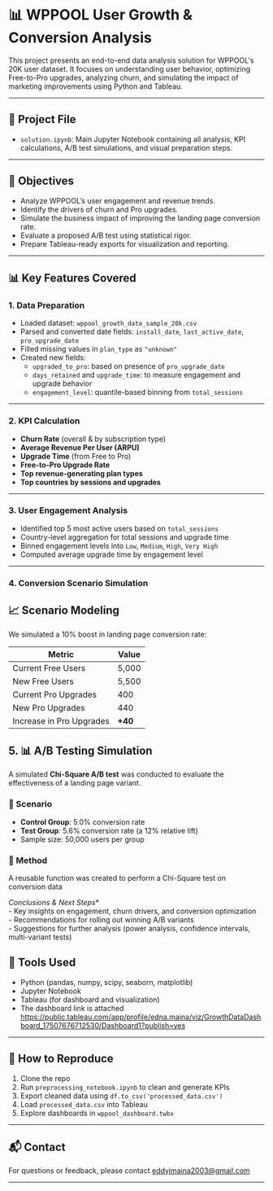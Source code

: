 # 📊 WPPOOL User Growth & Conversion Analysis

This project presents an end-to-end data analysis solution for WPPOOL's 20K user dataset. It focuses on understanding user behavior, optimizing Free-to-Pro upgrades, analyzing churn, and simulating the impact of marketing improvements using Python and Tableau.

---

## 📁 Project File

- `solution.ipynb`: Main Jupyter Notebook containing all analysis, KPI calculations, A/B test simulations, and visual preparation steps.

---

## 🧾 Objectives

- Analyze WPPOOL’s user engagement and revenue trends.
- Identify the drivers of churn and Pro upgrades.
- Simulate the business impact of improving the landing page conversion rate.
- Evaluate a proposed A/B test using statistical rigor.
- Prepare Tableau-ready exports for visualization and reporting.

---

## 📊 Key Features Covered

### 1. **Data Preparation**
- Loaded dataset: `wppool_growth_data_sample_20k.csv`
- Parsed and converted date fields: `install_date`, `last_active_date`, `pro_upgrade_date`
- Filled missing values in `plan_type` as `"unknown"`
- Created new fields:
  - `upgraded_to_pro`: based on presence of `pro_upgrade_date`
  - `days_retained` and `upgrade_time`: to measure engagement and upgrade behavior
  - `engagement_level`: quantile-based binning from `total_sessions`

---

### 2. **KPI Calculation**
- **Churn Rate** (overall & by subscription type)
- **Average Revenue Per User (ARPU)**
- **Upgrade Time** (from Free to Pro)
- **Free-to-Pro Upgrade Rate**
- **Top revenue-generating plan types**
- **Top countries by sessions and upgrades**

---

### 3. **User Engagement Analysis**
- Identified top 5 most active users based on `total_sessions`
- Country-level aggregation for total sessions and upgrade time
- Binned engagement levels into `Low`, `Medium`, `High`, `Very High`
- Computed average upgrade time by engagement level

---

### 4. **Conversion Scenario Simulation**

## 📈 Scenario Modeling

We simulated a 10% boost in landing page conversion rate:

| Metric                  | Value    |
|-------------------------|----------|
| Current Free Users      | 5,000    |
| New Free Users          | 5,500    |
| Current Pro Upgrades    | 400      |
| New Pro Upgrades        | 440      |
| Increase in Pro Upgrades| **+40**  |


## 5. 📊 A/B Testing Simulation

A simulated **Chi-Square A/B test** was conducted to evaluate the effectiveness of a landing page variant.

### 🔬 Scenario
- **Control Group**: 5.0% conversion rate
- **Test Group**: 5.6% conversion rate (a 12% relative lift)
- Sample size: 50,000 users per group

### 🧪 Method
A reusable function was created to perform a Chi-Square test on conversion data

*Conclusions & Next Steps**  
    - Key insights on engagement, churn drivers, and conversion optimization  
    - Recommendations for rolling out winning A/B variants  
    - Suggestions for further analysis (power analysis, confidence intervals, multi-variant tests)

## 🧰 Tools Used

- Python (pandas, numpy, scipy, seaborn, matplotlib)
- Jupyter Notebook
- Tableau (for dashboard and visualization)
- The dashboard link is attached https://public.tableau.com/app/profile/edna.maina/viz/GrowthDataDashboard_17507676712530/Dashboard1?publish=yes

---
## 🚀 How to Reproduce

1. Clone the repo  
2. Run `preprocessing_notebook.ipynb` to clean and generate KPIs  
3. Export cleaned data using `df.to_csv('processed_data.csv')`  
4. Load `processed_data.csv` into Tableau  
5. Explore dashboards in `wppool_dashboard.twbx`

---

## 📬 Contact

For questions or feedback, please contact eddyjmaina2003@gmail.com

---


